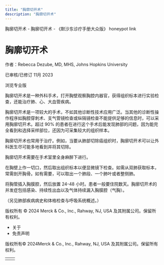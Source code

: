 ```yaml
---
title: "胸廓切开术"
description: "胸廓切开术"
---
```


﻿胸廓切开术 \- 胸廓切开术 \- 《默沙东诊疗手册大众版》 honeypot link

# 胸廓切开术

作者：Rebecca Dezube, MD, MHS, Johns Hopkins University

已审核/已修订 11月 2023

浏览专业版

胸廓切开术是一种外科手术，打开胸壁观察胸腔内器官，获得组织标本进行实验检查，还能治疗肺、心、大血管疾病。

胸廓切开术是一项较大的手术，不如其他诊断性技术应用广泛。当其他的诊断性操作程序如胸腔穿刺术、支气管镜检查或纵隔镜检查不能提供足够的信息时，可以采用胸廓切开术。超过 90% 的患者在进行这个手术后能发现肺部的问题，因为能完全看到和选择采样部位，还因为可采集较大的组织样本。

胸廓切开术也常用于治疗。例如，当要从肺部切除癌组织时，胸廓切开术可以让外科医生尽可能多地看到并将其切除。

胸廓切开术需要在手术室里全身麻醉下进行。

在胸壁上作一切口，然后取出组织标本以便显微镜下检查。如需从双肺获取标本，常需剖开胸骨。如有需要，可以取出一个肺段、一个肺叶或者整侧肺。

将胸管插入胸膜腔，然后放置 24-48 小时。患者一般要住院数天。胸廓切开术的并发症包括感染、持续性出血以及气体持续漏入胸膜腔（气胸）。

（另见肺部疾病病史和体格检查与呼吸系统概述。）



版权所有 © 2024
Merck & Co., Inc., Rahway, NJ, USA 及其附属公司。保留所有权利。

- 关于
- 免责声明

版权所有© 2024Merck & Co., Inc., Rahway, NJ, USA 及其附属公司。保留所有权利。

|     |     |
| --- | --- |
|  |  |